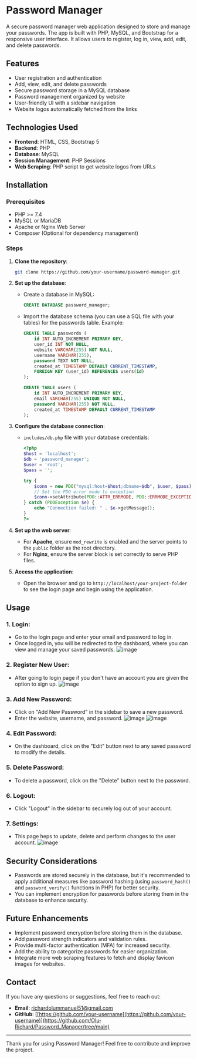 
# Password Manager

A secure password manager web application designed to store and manage your passwords. The app is built with PHP, MySQL, and Bootstrap for a responsive user interface. It allows users to register, log in, view, add, edit, and delete passwords.

## Features

- User registration and authentication
- Add, view, edit, and delete passwords
- Secure password storage in a MySQL database
- Password management organized by website
- User-friendly UI with a sidebar navigation
- Website logos automatically fetched from the links

## Technologies Used

- **Frontend**: HTML, CSS, Bootstrap 5
- **Backend**: PHP
- **Database**: MySQL
- **Session Management**: PHP Sessions
- **Web Scraping**: PHP script to get website logos from URLs 
  
## Installation

### Prerequisites

- PHP >= 7.4
- MySQL or MariaDB
- Apache or Nginx Web Server
- Composer (Optional for dependency management)

### Steps

1. **Clone the repository**:
   
   ```bash
   git clone https://github.com/your-username/password-manager.git
   ```

2. **Set up the database**:
   
   - Create a database in MySQL:
   
     ```sql
     CREATE DATABASE password_manager;
     ```
   
   - Import the database schema (you can use a SQL file with your tables) for the passwords table. Example:

     ```sql
     CREATE TABLE passwords (
         id INT AUTO_INCREMENT PRIMARY KEY,
         user_id INT NOT NULL,
         website VARCHAR(255) NOT NULL,
         username VARCHAR(255),
         password TEXT NOT NULL,
         created_at TIMESTAMP DEFAULT CURRENT_TIMESTAMP,
         FOREIGN KEY (user_id) REFERENCES users(id)
     );
     
     CREATE TABLE users (
         id INT AUTO_INCREMENT PRIMARY KEY,
         email VARCHAR(255) UNIQUE NOT NULL,
         password VARCHAR(255) NOT NULL,
         created_at TIMESTAMP DEFAULT CURRENT_TIMESTAMP
     );
     ```

3. **Configure the database connection**:
   - `includes/db.php` file with your database credentials:

     ```php
     <?php
     $host = 'localhost';
     $db = 'password_manager';
     $user = 'root'; 
     $pass = ''; 

     try {
         $conn = new PDO("mysql:host=$host;dbname=$db", $user, $pass);
         // Set the PDO error mode to exception
         $conn->setAttribute(PDO::ATTR_ERRMODE, PDO::ERRMODE_EXCEPTION);
     } catch (PDOException $e) {
         echo "Connection failed: " . $e->getMessage();
     }
     ?>
     ```

4. **Set up the web server**:
   - For **Apache**, ensure `mod_rewrite` is enabled and the server points to the `public` folder as the root directory.
   - For **Nginx**, ensure the server block is set correctly to serve PHP files.

5. **Access the application**:
   - Open the browser and go to `http://localhost/your-project-folder` to see the login page and begin using the application.

## Usage

### 1. **Login**:
   - Go to the login page and enter your email and password to log in.
   - Once logged in, you will be redirected to the dashboard, where you can view and manage your saved passwords.
     ![image](https://github.com/user-attachments/assets/7db7bfe8-b9ac-4b31-a2d1-9f57a387db5e)

### 2. **Register New User**:
- After going to login page if you don't have an account you are given the option to sign up.
![image](https://github.com/user-attachments/assets/bcb4854c-b5e8-41e0-9ba8-8a707f9f177a)

### 3. **Add New Password**:
   - Click on "Add New Password" in the sidebar to save a new password.
   - Enter the website, username, and password.
![image](https://github.com/user-attachments/assets/8fdefaa7-d64a-4ad7-b4fb-4822a6098497)
![image](https://github.com/user-attachments/assets/f8a74cb4-5511-4d23-8a3c-8b88a6239037)

### 4. **Edit Password**:
   - On the dashboard, click on the "Edit" button next to any saved password to modify the details.

### 5. **Delete Password**:
   - To delete a password, click on the "Delete" button next to the password.

### 6. **Logout**:
   - Click "Logout" in the sidebar to securely log out of your account.
### 7. **Settings**:
 - This page heps to update, delete and perform changes to the user account.
![image](https://github.com/user-attachments/assets/03b8d643-2360-43ce-a3ba-2c061858edc8)

## Security Considerations

- Passwords are stored securely in the database, but it's recommended to apply additional measures like password hashing (using `password_hash()` and `password_verify()` functions in PHP) for better security.
- You can implement encryption for passwords before storing them in the database to enhance security.

## Future Enhancements

- Implement password encryption before storing them in the database.
- Add password strength indicators and validation rules.
- Provide multi-factor authentication (MFA) for increased security.
- Add the ability to categorize passwords for easier organization.
- Integrate more web scraping features to fetch and display favicon images for websites.


## Contact

If you have any questions or suggestions, feel free to reach out:

- **Email**: [richardolummanuel51@gmail.com](mailto:richardolummanuel51@gmail.com)
- **GitHub**: [[https://github.com/your-username](https://github.com/your-username)](https://github.com/Olu-Richard/Password_Manager/tree/main)

---

Thank you for using Password Manager! Feel free to contribute and improve the project.
